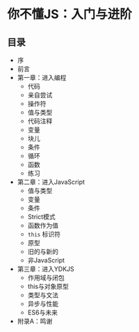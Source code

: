 # 你不懂JS：入门与进阶

## 目录

* 序
* 前言
* 第一章：进入编程
  * 代码
  * 亲自尝试
  * 操作符
  * 值与类型
  * 代码注释
  * 变量
  * 块儿
  * 条件
  * 循环
  * 函数
  * 练习
* 第二章：进入JavaScript
  * 值与类型
  * 变量
  * 条件
  * Strict模式
  * 函数作为值
  * `this` 标识符
  * 原型
  * 旧的与新的
  * 非JavaScript
* 第三章：进入YDKJS
  * 作用域与闭包
  * this与对象原型
  * 类型与文法
  * 异步与性能
  * ES6与未来
* 附录A：鸣谢



